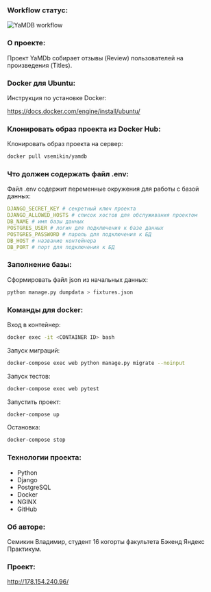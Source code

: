 ### Workflow статус:

![YaMDB workflow](https://github.com/vsemikin/yamdb_final/actions/workflows/yamdb_workflow.yml/badge.svg)

### О проекте:

Проект YaMDb собирает отзывы (Review) пользователей на произведения (Titles).

### Docker для Ubuntu:

Инструкция по установке Docker:

https://docs.docker.com/engine/install/ubuntu/

### Клонировать образ проекта из Docker Hub:

Клонировать образ проекта на сервер:

```bash
docker pull vsemikin/yamdb
```
### Что должен содержать файл .env:

Файл .env содержит переменные окружения для работы с базой данных:

```yaml
DJANGO_SECRET_KEY # секретный ключ проекта
DJANGO_ALLOWED_HOSTS # список хостов для обслуживания проектом
DB_NAME # имя базы данных
POSTGRES_USER # логин для подключения к базе данных
POSTGRES_PASSWORD # пароль для подключения к БД
DB_HOST # название контейнера
DB_PORT # порт для подключения к БД
```

### Заполнение базы:

Сформировать файл json из начальных данных:

```bash
python manage.py dumpdata > fixtures.json
```

### Команды для docker:

Вход в контейнер:

```bash
docker exec -it <CONTAINER ID> bash
```

Запуск миграций:

```bash
docker-compose exec web python manage.py migrate --noinput
```

Запуск тестов:

```bash
docker-compose exec web pytest
```

Запустить проект:

```bash
docker-compose up
```

Остановка:

```bash
docker-compose stop
```

### Технологии проекта:

* Python
* Django
* PostgreSQL
* Docker
* NGINX
* GitHub

### Об авторе:

Семикин Владимир, студент 16 когорты факультета Бэкенд Яндекс Практикум.

### Проект:

http://178.154.240.96/